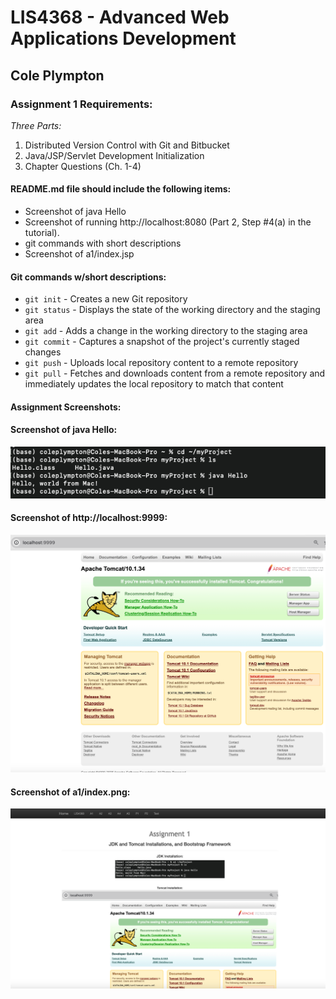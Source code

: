 # LIS4368 - Advanced Web Applications Development

## Cole Plympton

### Assignment 1 Requirements:

*Three Parts:*

1. Distributed Version Control with Git and Bitbucket
2. Java/JSP/Servlet Development Initialization
3. Chapter Questions (Ch. 1-4)

#### README.md file should include the following items:

* Screenshot of java Hello
* Screenshot of running http://localhost:8080 (Part 2, Step #4(a) in the tutorial).
* git commands with short descriptions
* Screenshot of a1/index.jsp

#### Git commands w/short descriptions:

- `git init` - Creates a new Git repository
- `git status` - Displays the state of the working directory and the staging area
- `git add` - Adds a change in the working directory to the staging area
- `git commit` - Captures a snapshot of the project's currently staged changes
- `git push` - Uploads local repository content to a remote repository
- `git pull` - Fetches and downloads content from a remote repository and immediately updates the local repository to match that content

#### Assignment Screenshots:

#### Screenshot of java Hello:

![A1 java Screenshot](img/jdk_install.png)

#### Screenshot of http://localhost:9999:
![A1 localhost running](img/tomcat.png)

#### Screenshot of a1/index.png:
![A1 index.png](img/index.png)

